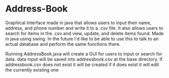 # Address-Book
Graphical Interface made in java that allows users to input their name, address, and phone number and write it to a .csv file. It also allows users to search for items in the .csv and view, update, and delete items found. Made in java using swing. In the future I'd like to be able to use this to talk to an actual database and perform the same functions there.


Running AddressBook.java will create a GUI for users to input or search for data.
data input will be saved into addressbook.csv at the base directory. 
If addressbook.csv does not exist it will be created
if it does exist it will edit the currently existing one
